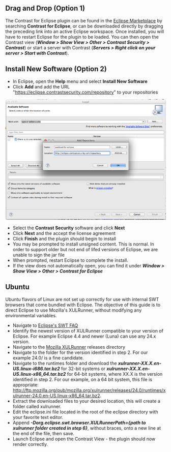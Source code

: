 <!--
title: "Downloading Contrast for Eclipse"
description: "Instructions for Downloading and Installing Contrast for Eclipse"
tags: "Eclipse Download Installation Ubuntu"
-->

## Drag and Drop (Option 1)

The Contrast for Eclipse plugin can be found in the [Eclipse Marketplace](https://marketplace.eclipse.org/content/contrast-eclipse) by searching **Contrast for Eclipse**, or can be downloaded directly by dragging the preceding link into an active Eclipse workspace.
Once installed, you will have to restart Eclipse for the plugin to be loaded. You can then open the Contrast view (***Window > Show View > Other > Contrast Security > Contrast***) or start a server with Contrast (***Servers > Right click on your server > Start with Contrast***).

## Install New Software (Option 2)
* In Eclipse, open the **Help** menu and select **Install New Software**
* Click **Add** and add the URL "https://eclipse.contrastsecurity.com/repository" to your repositories 

<a href="assets/images/KB6-a02.png" rel="lightbox" title="Add Repository"><img class="thumbnail" src="assets/images/KB6-a02.png"/></a>

* Select the **Contrast Security** software and click **Next**
* Click **Next** and the accept the license agreement
* Click **Finish** and the plugin should begin to install
 * You may be prompted to install unsigned content. This is normal. In order to support older but not end of lifed versions of Eclipse, we are unable to sign the jar file
* When prompted, restart Eclipse to complete the install.
* If the view does not automatically open, you can find it under ***Window > Show View > Other > Contrast for Eclipse***  

## Ubuntu

Ubuntu flavors of Linux are not set up correctly for use with internal SWT browsers that come bundled with Eclipse. The objective of this guide is to direct Eclipse to use Mozilla's XULRunner, without modifying any environmental variables.

* Navigate to [Eclipse's SWT FAQ](http://www.eclipse.org/swt/faq.php#browserlinux)
* Identify the newest version of XULRunner compatible to your version of Eclipse. For example Eclipse 4.4 and newer (Luna) can use any 24.x version.
* Navigate to the [Mozilla XULRunner](http://ftp.mozilla.org/pub/mozilla.org/xulrunner/releases/) releases directory
* Navigate to the folder for the version identified in step 2. For our example 24.0/ is a fine candidate.
* Navigate to the runtimes folder and download the ***xulrunner-XX.X.en-US.linux-i686.tar.bz2*** for 32-bit systems or ***xulrunner-XX.X.en-US.linux-x86_64.tar.bz2*** for 64-bit systems, where XX.X is the version identified in step 2. For our example, on a 64 bit system, this file is appropriate: http://ftp.mozilla.org/pub/mozilla.org/xulrunner/releases/24.0/runtimes/xulrunner-24.0.en-US.linux-x86_64.tar.bz2.
* Extract the downloaded files to your desired location, this will create a folder called xulrunner. 
* Edit the eclipse.ini file located in the root of the eclipse directory with your favorite text editor.
* Append ***-Dorg.eclipse.swt.browser.XULRunnerPath={path to xulrunner folder created in step 6}***, without braces, onto a new line at the end of the file, then save.
* Launch Eclipse and open the Contrast View - the plugin should now render correctly.
